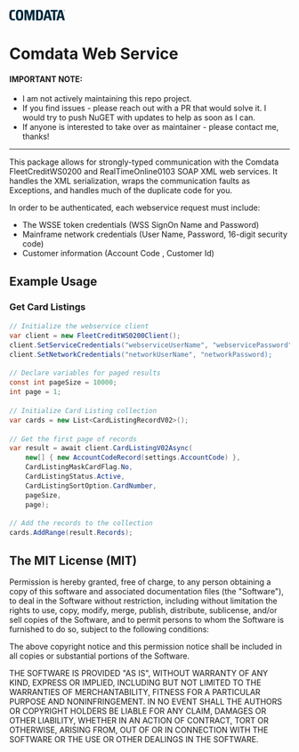 ![Comdata Logo](https://raw.githubusercontent.com/Kirkpajl/ComdataWebService/master/comdata-logo.png "Comdata Logo")

# Comdata Web Service

#### IMPORTANT NOTE:
* I am not actively maintaining this repo project.
* If you find issues - please reach out with a PR that would solve it. I would try to push NuGET with updates to help as soon as I can.
* If anyone is interested to take over as maintainer - please contact me, thanks!

---

This package allows for strongly-typed communication with the Comdata FleetCreditWS0200 
and RealTimeOnline0103 SOAP XML web services.  It handles the XML serialization, wraps 
the communication faults as Exceptions, and handles much of the duplicate code for you.

In order to be authenticated, each webservice request must include:

- The WSSE token credentials (WSS SignOn Name and Password)
- Mainframe network credentials (User Name, Password, 16-digit security code)
- Customer information (Account Code , Customer Id)

## Example Usage

### Get Card Listings

```C#
// Initialize the webservice client
var client = new FleetCreditWS0200Client();
client.SetServiceCredentials("webserviceUserName", "webservicePassword");
client.SetNetworkCredentials("networkUserName", "networkPassword);

// Declare variables for paged results                
const int pageSize = 10000;
int page = 1;

// Initialize Card Listing collection
var cards = new List<CardListingRecordV02>();

// Get the first page of records
var result = await client.CardListingV02Async(
    new[] { new AccountCodeRecord(settings.AccountCode) },
    CardListingMaskCardFlag.No,
    CardListingStatus.Active,
    CardListingSortOption.CardNumber,
    pageSize,
    page);

// Add the records to the collection
cards.AddRange(result.Records);
```

## The MIT License (MIT)

Permission is hereby granted, free of charge, to any person obtaining a copy
of this software and associated documentation files (the "Software"), to deal
in the Software without restriction, including without limitation the rights
to use, copy, modify, merge, publish, distribute, sublicense, and/or sell
copies of the Software, and to permit persons to whom the Software is
furnished to do so, subject to the following conditions:

The above copyright notice and this permission notice shall be included in
all copies or substantial portions of the Software.

THE SOFTWARE IS PROVIDED "AS IS", WITHOUT WARRANTY OF ANY KIND, EXPRESS OR
IMPLIED, INCLUDING BUT NOT LIMITED TO THE WARRANTIES OF MERCHANTABILITY,
FITNESS FOR A PARTICULAR PURPOSE AND NONINFRINGEMENT. IN NO EVENT SHALL THE
AUTHORS OR COPYRIGHT HOLDERS BE LIABLE FOR ANY CLAIM, DAMAGES OR OTHER
LIABILITY, WHETHER IN AN ACTION OF CONTRACT, TORT OR OTHERWISE, ARISING FROM,
OUT OF OR IN CONNECTION WITH THE SOFTWARE OR THE USE OR OTHER DEALINGS IN
THE SOFTWARE.